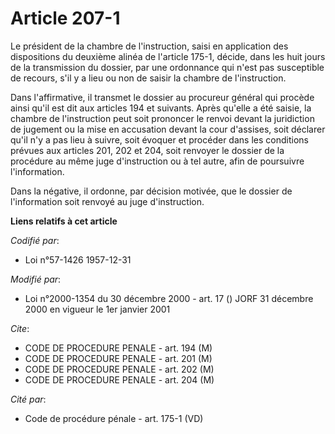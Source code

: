 # Article 207-1

Le président de la chambre de l'instruction, saisi en application des dispositions du deuxième alinéa de l'article 175-1,
décide, dans les huit jours de la transmission du dossier, par une ordonnance qui n'est pas susceptible de recours, s'il y a
lieu ou non de saisir la chambre de l'instruction.

Dans l'affirmative, il transmet le dossier au procureur général qui procède ainsi qu'il est dit aux articles 194 et suivants.
Après qu'elle a été saisie, la chambre de l'instruction peut soit prononcer le renvoi devant la juridiction de jugement ou la
mise en accusation devant la cour d'assises, soit déclarer qu'il n'y a pas lieu à suivre, soit évoquer et procéder dans les
conditions prévues aux articles 201, 202 et 204, soit renvoyer le dossier de la procédure au même juge d'instruction ou à tel
autre, afin de poursuivre l'information.

Dans la négative, il ordonne, par décision motivée, que le dossier de l'information soit renvoyé au juge d'instruction.

**Liens relatifs à cet article**

_Codifié par_:

  - Loi n°57-1426 1957-12-31

_Modifié par_:

  - Loi n°2000-1354 du 30 décembre 2000 - art. 17 () JORF 31 décembre 2000 en vigueur le 1er janvier 2001

_Cite_:

  - CODE DE PROCEDURE PENALE - art. 194 (M)
  - CODE DE PROCEDURE PENALE - art. 201 (M)
  - CODE DE PROCEDURE PENALE - art. 202 (M)
  - CODE DE PROCEDURE PENALE - art. 204 (M)

_Cité par_:

  - Code de procédure pénale - art. 175-1 (VD)

